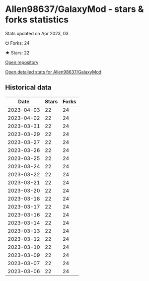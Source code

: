 # Allen98637/GalaxyMod - stars & forks statistics

Stats updated on Apr 2023, 03

☋ Forks: 24

★ Stars: 22

[Open repository](https://github.com/Allen98637/GalaxyMod)

[Open detailed stats for Allen98637/GalaxyMod](https://reviewgithub.com/rep/Allen98637/GalaxyMod)

## Historical data
| Date | Stars | Forks |
|------|-------|-------|
| 2023-04-03 | 22 | 24 | 
| 2023-04-02 | 22 | 24 | 
| 2023-03-31 | 22 | 24 | 
| 2023-03-29 | 22 | 24 | 
| 2023-03-27 | 22 | 24 | 
| 2023-03-26 | 22 | 24 | 
| 2023-03-25 | 22 | 24 | 
| 2023-03-24 | 22 | 24 | 
| 2023-03-22 | 22 | 24 | 
| 2023-03-21 | 22 | 24 | 
| 2023-03-20 | 22 | 24 | 
| 2023-03-18 | 22 | 24 | 
| 2023-03-17 | 22 | 24 | 
| 2023-03-16 | 22 | 24 | 
| 2023-03-14 | 22 | 24 | 
| 2023-03-13 | 22 | 24 | 
| 2023-03-12 | 22 | 24 | 
| 2023-03-10 | 22 | 24 | 
| 2023-03-09 | 22 | 24 | 
| 2023-03-07 | 22 | 24 | 
| 2023-03-06 | 22 | 24 | 

